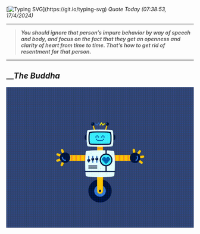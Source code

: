 [![Typing SVG](https://readme-typing-svg.herokuapp.com?font=Press+Start+2P&color=C2F784&size=35&width=900&height=100&lines=Hello+World%2C+I'm+Hung+!)](https://git.io/typing-svg) 
_Quote Today (07:38:53, 17/4/2024)_
___
>**_You should ignore that person’s impure behavior by way of speech and body, and focus on the fact that they get an openness and clarity of heart from time to time. That’s how to get rid of resentment for that person._**
___

## __**_The Buddha_**

![RobotDance](src/assets/images/robot-dancing-dribble.gif?style=center)
